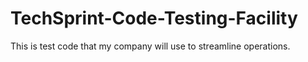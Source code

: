 # TechSprint-Code-Testing-Facility
This is test code that my company will use to streamline operations. 

